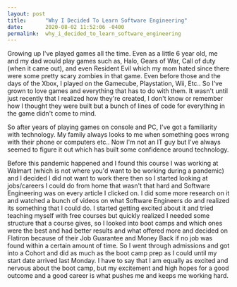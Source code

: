 ```yaml
---
layout: post
title:      "Why I Decided To Learn Software Engineering"
date:       2020-08-02 11:52:06 -0400
permalink:  why_i_decided_to_learn_software_engineering
---
```


Growing up I've played games all the time. Even as a little 6 year old, me and my dad would play games such as, Halo, Gears of War, Call of duty (when it came out), and even Resident Evil which my mom hated since there were some pretty scary zombies in that game. Even before those and the days of the Xbox, I played on the Gamecube, Playstation, Wii, Etc.. So I've grown to love games and everything that has to do with them. It wasn't until just recently that I realized how they're created, I don't know or remember how I thought they were built but a bunch of lines of code for everything in the game didn't come to mind. 

So after years of playing games on console and PC, I've got a familiarity with technology. My family always looks to me when something goes wrong with their phone or computers etc.. Now I'm not an IT guy but I've always seemed to figure it out which has built some confidence around technology. 

Before this pandemic happened and I found this course I was working at Walmart (which is not where you'd want to be working during a pandemic) and I decided I did not want to work there then so I started looking at jobs/careers I could do from home that wasn't that hard and Software Engineering was on every article I clicked on. I did some more research on it and watched a bunch of videos on what Software Engineers do and realized its something that I could do. I started getting excited about it and tried teaching myself with free courses but quickly realized I needed some structure that a course gives, so I looked into boot camps and which ones were the best and had better results and what offered more and decided on Flatiron because of their Job Guarantee and Money Back if no job was found within a certain amount of time. So I went through admissions and got into a Cohort and did as much as the boot camp prep as I could until my start date arrived last Monday. I have to say that I am equally as excited and nervous about the boot camp, but my excitement and high hopes for a good outcome and a good career is what pushes me and keeps me working hard.
